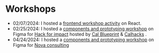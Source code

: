# Workshops

<ul>
  <li>
    02/07/2024: I hosted a <a href="https://github.com/Cbannon35/OP-Frontend-WS" target="_blank">frontend workshop activity</a> on React.
  </li>
  <li>
    02/25/2024: I hosted a <a href="https://www.figma.com/file/eWwHf3RRBc23eB75pcTRUo/Sp24-Blueprint-Hackathon-Wireframing-Workshop?type=design&node-id=0%3A1&mode=design&t=9jclrJCF12gFQIRq-1" target="_blank">components and prototyping workshop</a> on Figma for <a href="https://hackforimpact.calblueprint.org/" target="_blank">Hack for impact</a> hosted by <a href="https://calblueprint.org/" target="_blank">Cal Blueprint</a> & <a href="https://www.calhacks.io/" target="_blank">Calhacks</a> .
  </li>
  <li>
    04/24/2024: I hosted a <a href="https://www.figma.com/file/eWwHf3RRBc23eB75pcTRUo/Sp24-Blueprint-Hackathon-Wireframing-Workshop?type=design&node-id=0%3A1&mode=design&t=9jclrJCF12gFQIRq-1" target="_blank">components and prototyping workshop</a> on Figma for <a href="https://www.berkeleynova.org/" target="_blank">Nova consulting</a>
</ul>
